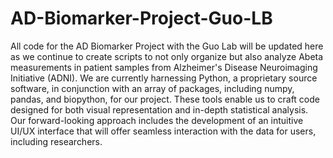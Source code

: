 # AD-Biomarker-Project-Guo-LB
All code for the AD Biomarker Project with the Guo Lab will be updated here as we continue to create scripts to not only organize but also analyze Abeta measurements in patient samples from Alzheimer's Disease Neuroimaging Initiative (ADNI).
We are currently harnessing Python, a proprietary source software, in conjunction with an array of packages, including numpy, pandas, and biopython, for our project. These tools enable us to craft code designed for both visual representation and in-depth statistical analysis. Our forward-looking approach includes the development of an intuitive UI/UX interface that will offer seamless interaction with the data for users, including researchers.
